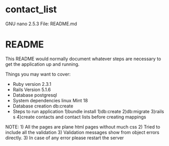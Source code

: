 # contact_list
  GNU nano 2.5.3                                           File: README.md                                                                                              

# README

This README would normally document whatever steps are necessary to get the
application up and running.

Things you may want to cover:

* Ruby version 
    2.3.1
* Rails Version
    5.1.6  
* Database
    postgresql      
* System dependencies 
    linux Mint 18
* Database creation
    db:create
* Steps to run application
    1)bundle install
    1)db:create
    2)db:migrate
    3)rails s
    4)create contacts and contact lists before creating mappings

NOTE:
    1) All the pages are plane html pages without much css
    2) Tried to include all the validation
    3) Validation messages show from object errors directly.
    3) In case of any error please restart the server
